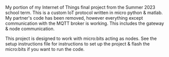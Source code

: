 My portion of my Internet of Things final project from the Summer 2023 school term. This is a custom IoT protocol
written in micro python & matlab. My partner's code has been removed, however everything except communication with the
MQTT broker is working. This includes the gateway & node communication.

This project is designed to work with micro:bits acting as nodes. See the setup instructions file for instructions to set
up the project & flash the micro:bits if you want to run the code.
